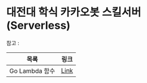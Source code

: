 # 대전대 학식 카카오봇 스킬서버 (Serverless)

참고 :

| 목록           | 링크                                                           |
| -------------- | -------------------------------------------------------------- |
| Go Lambda 함수 | [Link](https://www.notion.so/0a8a94ef99d94bac9d7aec2a88a30511) |
